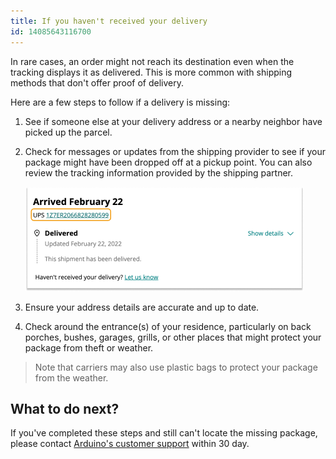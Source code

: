 ```yaml
---
title: If you haven't received your delivery
id: 14085643116700
---
```


In rare cases, an order might not reach its destination even when the tracking displays it as delivered. This is more common with shipping methods that don't offer proof of delivery.

Here are a few steps to follow if a delivery is missing:

1. See if someone else at your delivery address or a nearby neighbor have picked up the parcel.

1. Check for messages or updates from the shipping provider to see if your package might have been dropped off at a pickup point. You can also review the tracking information provided by the shipping partner.

    ![Image of a link that leads to shipping informaiton](img/delivery_link.png)

1. Ensure your address details are accurate and up to date.

1. Check around the entrance(s) of your residence, particularly on back porches, bushes, garages, grills, or other places that might protect your package from theft or weather.

> Note that carriers may also use plastic bags to protect your package from the weather.

## What to do next?

If you've completed these steps and still can't locate the missing package, please contact [Arduino's customer support](https://www.arduino.cc/en/contact-us/) within 30 day.
